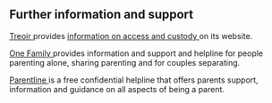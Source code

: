 ##  Further information and support

[ Treoir ](http://www.treoir.ie/) provides [ information on access and custody
](http://www.treoir.ie/information-access-and-custody.php) on its website.

[ One Family ](https://onefamily.ie/) provides information and support and
helpline for people parenting alone, sharing parenting and for couples
separating.

[ Parentline ](https://parentline.ie/) is a free confidential helpline that
offers parents support, information and guidance on all aspects of being a
parent.
